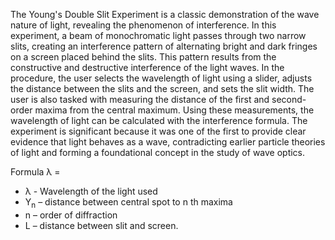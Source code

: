 

<p>The Young&#39;s Double Slit Experiment is a classic demonstration of the wave nature of light,
revealing the phenomenon of interference. In this experiment, a beam of monochromatic
light passes through two narrow slits, creating an interference pattern of alternating bright
and dark fringes on a screen placed behind the slits. This pattern results from the constructive and destructive interference of the light waves. In the procedure, the user
selects the wavelength of light using a slider, adjusts the distance between the slits and the
screen, and sets the slit width. The user is also tasked with measuring the distance of the
first and second-order maxima from the central maximum. Using these measurements, the
wavelength of light can be calculated with the interference formula. The experiment is
significant because it was one of the first to provide clear evidence that light behaves as a
wave, contradicting earlier particle theories of light and forming a foundational concept in
the study of wave optics.</p>


<p>Formula &lambda; = </p>

<ul>
<li>&lambda; - Wavelength of the light used </li>
<li>Y<sub>n</sub> – distance between central spot to n th maxima </li>
<li>n – order of diffraction </li>
<li>L – distance between slit and screen. </li>
<ul>

<script type="text/javascript" id="MathJax-script" async src="https://cdn.jsdelivr.net/npm/mathjax@3/es5/tex-mml-chtml.js"> </script>
